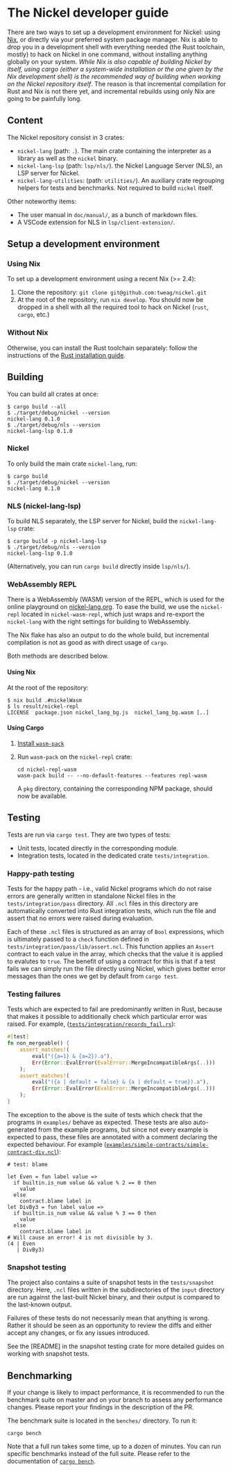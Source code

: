 # The Nickel developer guide

There are two ways to set up a development environment for Nickel: using
[Nix][nix], or directly via your preferred system package manager. Nix is able
to drop you in a development shell with everything needed (the Rust toolchain,
mostly) to hack on Nickel in one command, without installing anything globally
on your system. _While Nix is also capable of building Nickel by itself, using
cargo (either a system-wide installation or the one given by the Nix development
shell) is the recommended way of building when working on the Nickel repository
itself_. The reason is that incremental compilation for Rust and Nix is not
there yet, and incremental rebuilds using only Nix are going to be painfully
long.

## Content

The Nickel repository consist in 3 crates:

- `nickel-lang` (path: `.`). The main crate containing the interpreter as a
  library as well as the `nickel` binary.
- `nickel-lang-lsp` (path: `lsp/nls/`). the Nickel Language Server (NLS), an LSP
  server for Nickel.
- `nickel-lang-utilities`: (path: `utilities/`). An auxiliary crate regrouping
   helpers for tests and benchmarks. Not required to build `nickel` itself.

Other noteworthy items:

- The user manual in `doc/manual/`, as a bunch of markdown files.
- A VSCode extension for NLS in `lsp/client-extension/`.

## Setup a development environment

### Using Nix

To set up a development environment using a recent Nix (>= 2.4):

1. Clone the repository: `git clone git@github.com:tweag/nickel.git`
2. At the root of the repository, run `nix develop`. You should now be dropped
   in a shell with all the required tool to hack on Nickel (`rust`, `cargo`,
   etc.)

### Without Nix

Otherwise, you can install the Rust toolchain separately: follow the
instructions of the [Rust installation guide][install-rust].

## Building

You can build all crates at once:

```shell
$ cargo build --all
$ ./target/debug/nickel --version
nickel-lang 0.1.0
$ ./target/debug/nls --version
nickel-lang-lsp 0.1.0
```

### Nickel

To only build the main crate `nickel-lang`, run:

```shell
$ cargo build
$ ./target/debug/nickel --version
nickel-lang 0.1.0
```

### NLS (nickel-lang-lsp)

To build NLS separately, the LSP server for Nickel, build the `nickel-lang-lsp` crate:

```shell
$ cargo build -p nickel-lang-lsp
$ ./target/debug/nls --version
nickel-lang-lsp 0.1.0
```

(Alternatively, you can run `cargo build` directly inside `lsp/nls/`).

### WebAssembly REPL

There is a WebAssembly (WASM) version of the REPL, which is used for the online
playground on [nickel-lang.org][nickel-lang.org]. To ease the build, we use the
`nickel-repl` located in `nickel-wasm-repl`, which just wraps and re-export
the `nickel-lang` with the right settings for building to WebAssembly.

The Nix flake has also an output to do the whole build, but incremental
compilation is not as good as with direct usage of `cargo`.

Both methods are described below.

#### Using Nix

At the root of the repository:

```shell
$ nix build .#nickelWasm
$ ls result/nickel-repl
LICENSE  package.json nickel_lang_bg.js  nickel_lang_bg.wasm [..]
```

#### Using Cargo

1. [Install `wasm-pack`][install-wasm-pack]
2. Run `wasm-pack` on the `nickel-repl` crate:

   ```shell
   cd nickel-repl-wasm
   wasm-pack build -- --no-default-features --features repl-wasm
   ```

   A `pkg` directory, containing the corresponding NPM package, should now be
   available.

## Testing

Tests are run via `cargo test`. They are two types of tests:

- Unit tests, located directly in the corresponding module.
- Integration tests, located in the dedicated crate `tests/integration`.

### Happy-path testing

Tests for the happy path - i.e., valid Nickel programs which do not raise errors
are generally written in standalone Nickel files in the `tests/integration/pass`
directory. All `.ncl` files in this directory are automatically converted into
Rust integration tests, which run the file and assert that no errors were
raised during evaluation.

Each of these `.ncl` files is structured as an array of `Bool` expressions, which
is ultimately passed to a `check` function defined in
`tests/integration/pass/lib/assert.ncl`. This function applies an `Assert` contract
to each value in the array, which checks that the value it is applied to evalutes
to `true`. The benefit of using a contract for this is that if a test fails we
can simply run the file directly using Nickel, which gives better error messages
than the ones we get by default from `cargo test`.

### Testing failures

Tests which are expected to fail are predominantly written in Rust, because that
makes it possible to additionally check which particular error was raised. For
example, ([`tests/integration/records_fail.rs`](./tests/integration/records_fail.rs)):

```rust
#[test]
fn non_mergeable() {
    assert_matches!(
        eval("({a=1} & {a=2}).a"),
        Err(Error::EvalError(EvalError::MergeIncompatibleArgs(..)))
    );
    assert_matches!(
        eval("({a | default = false} & {a | default = true}).a"),
        Err(Error::EvalError(EvalError::MergeIncompatibleArgs(..)))
    );
}
```

The exception to the above is the suite of tests which check that the programs in
`examples/` behave as expected. These tests are also auto-generated from the example
programs, but since not every example is expected to pass, these files are annotated
with a comment declaring the expected behaviour. For example
([`examples/simple-contracts/simple-contract-div.ncl`](./examples/simple-contracts/simple-contract-div.ncl)):

```nickel
# test: blame

let Even = fun label value =>
  if builtin.is_num value && value % 2 == 0 then
    value
  else
    contract.blame label in
let DivBy3 = fun label value =>
  if builtin.is_num value && value % 3 == 0 then
    value
  else
    contract.blame label in
# Will cause an error! 4 is not divisible by 3.
(4 | Even
   | DivBy3)
```

### Snapshot testing

The project also contains a suite of snapshot tests in the `tests/snapshot`
directory. Here, `.ncl` files written in the subdirectories of the `input`
directory are run against the last-built Nickel binary, and their output is
compared to the last-known output.

Failures of these tests do not necessarily mean that anything is wrong. Rather
it should be seen as an opportunity to review the diffs and either accept
any changes, or fix any issues introduced.

See the [README] in the snapshot testing crate for more detailed guides on
working with snapshot tests.

## Benchmarking

If your change is likely to impact performance, it is recommended to run the
benchmark suite on master and on your branch to assess any performance changes.
Please report your findings in the description of the PR.

The benchmark suite is located in the `benches/` directory. To run it:

```shell
cargo bench
```

Note that a full run takes some time, up to a dozen of minutes. You can run
specific benchmarks instead of the full suite. Please refer to the documentation
of [`cargo bench`][doc-cargo-bench].

[nix]: https://nixos.org/
[install-rust]: https://www.rust-lang.org/tools/install
[install-wasm-pack]: https://rustwasm.github.io/wasm-pack/installer/
[doc-cargo-bench]: https://doc.rust-lang.org/cargo/commands/cargo-bench.html
[nickel-lang.org]: https://nickel-lang.org
